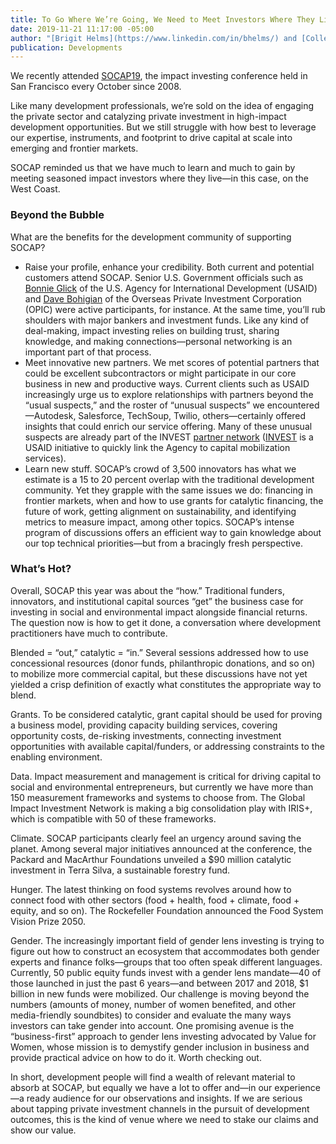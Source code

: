 ```yaml
---
title: To Go Where We’re Going, We Need to Meet Investors Where They Live
date: 2019-11-21 11:17:00 -05:00
author: "[Brigit Helms](https://www.linkedin.com/in/bhelms/) and [Colleen Green](https://www.dai.com/who-we-are/our-team/colleen-green)"
publication: Developments
---
```


We recently attended [SOCAP19](https://socialcapitalmarkets.net/socap19/), the impact investing conference held in San Francisco every October since 2008. 

Like many development professionals, we’re sold on the idea of engaging the private sector and catalyzing private investment in high-impact development opportunities. But we still struggle with how best to leverage our expertise, instruments, and footprint to drive capital at scale into emerging and frontier markets. 

SOCAP reminded us that we have much to learn and much to gain by meeting seasoned impact investors where they live—in this case, on the West Coast.





### Beyond the Bubble
 
What are the benefits for the development community of supporting SOCAP?

* Raise your profile, enhance your credibility. Both current and potential customers attend SOCAP. Senior U.S. Government officials such as [Bonnie Glick](https://www.usaid.gov/who-we-are/organization/bonnie-glick) of the U.S. Agency for International Development (USAID) and [Dave Bohigian](https://www.opic.gov/who-we-are/people/david-bohigian) of the Overseas Private Investment Corporation (OPIC) were active participants, for instance. At the same time, you’ll rub shoulders with major bankers and investment funds. Like any kind of deal-making, impact investing relies on building trust, sharing knowledge, and making connections—personal networking is an important part of that process. 
* Meet innovative new partners. We met scores of potential partners that could be excellent subcontractors or might participate in our core business in new and productive ways. Current clients such as USAID increasingly urge us to explore relationships with partners beyond the “usual suspects,” and the roster of “unusual suspects” we encountered—Autodesk, Salesforce, TechSoup, Twilio, others—certainly offered insights that could enrich our service offering. Many of these unusual suspects are already part of the INVEST [partner network](https://www.usaid.gov/sites/default/files/documents/1865/INVEST_PartnerNetwork_5.pdf) ([INVEST](https://www.dai.com/our-work/projects/worldwide-the-invest-project) is a USAID initiative to quickly link the Agency to capital mobilization services).
* Learn new stuff. SOCAP’s crowd of 3,500 innovators has what we estimate is a 15 to 20 percent overlap with the traditional development community. Yet they grapple with the same issues we do: financing in frontier markets, when and how to use grants for catalytic financing, the future of work, getting alignment on sustainability, and identifying metrics to measure impact, among other topics. SOCAP’s intense program of discussions offers an efficient way to gain knowledge about our top technical priorities—but from a bracingly fresh perspective.

### What’s Hot?
 
Overall, SOCAP this year was about the “how.” Traditional funders, innovators, and institutional capital sources “get” the business case for investing in social and environmental impact alongside financial returns. The question now is how to get it done, a conversation where development practitioners have much to contribute.

Blended = “out,” catalytic = “in.” Several sessions addressed how to use concessional resources (donor funds, philanthropic donations, and so on) to mobilize more commercial capital, but these discussions have not yet yielded a crisp definition of exactly what constitutes the appropriate way to blend.

Grants. To be considered catalytic, grant capital should be used for proving a business model, providing capacity building services, covering opportunity costs, de-risking investments, connecting investment opportunities with available capital/funders, or addressing constraints to the enabling environment.

Data. Impact measurement and management is critical for driving capital to social and environmental entrepreneurs, but currently we have more than 150 measurement frameworks and systems to choose from. The Global Impact Investment Network is making a big consolidation play with IRIS+, which is compatible with 50 of these frameworks. 

Climate. SOCAP participants clearly feel an urgency around saving the planet. Among several major initiatives announced at the conference, the Packard and MacArthur Foundations unveiled a $90 million catalytic investment in Terra Silva, a sustainable forestry fund.

Hunger. The latest thinking on food systems revolves around how to connect food with other sectors (food + health, food + climate, food + equity, and so on). The Rockefeller Foundation announced the Food System Vision Prize 2050.

Gender. The increasingly important field of gender lens investing is trying to figure out how to construct an ecosystem that accommodates both gender experts and finance folks—groups that too often speak different languages. Currently, 50 public equity funds invest with a gender lens mandate—40 of those launched in just the past 6 years—and between 2017 and 2018, $1 billion in new funds were mobilized. Our challenge is moving beyond the numbers (amounts of money, number of women benefited, and other media-friendly soundbites) to consider and evaluate the many ways investors can take gender into account. One promising avenue is the “business-first” approach to gender lens investing advocated by Value for Women, whose mission is to demystify gender inclusion in business and provide practical advice on how to do it. Worth checking out. 

In short, development people will find a wealth of relevant material to absorb at SOCAP, but equally we have a lot to offer and—in our experience—a ready audience for our observations and insights. If we are serious about tapping private investment channels in the pursuit of development outcomes, this is the kind of venue where we need to stake our claims and show our value.
